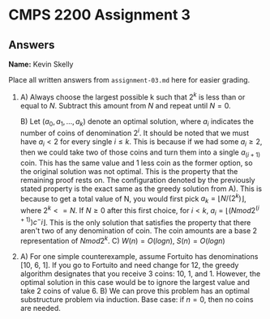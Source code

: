# CMPS 2200 Assignment 3
## Answers

**Name:** Kevin Skelly


Place all written answers from `assignment-03.md` here for easier grading.
1. A) Always choose the largest possible k such that $2^k$ is less than or equal to $N$. Subtract this amount from $N$ and repeat until $N = 0$.

   B) Let $(a_0, a_1, ... , a_k)$ denote an optimal solution, where $a_i$ indicates the number of coins of denomination $2^i$. It should be noted that we must have $a_i < 2$ for every single $i \leq k$. This is because if we had some $a_i \geq 2$, then we could take two of those coins and turn them into a single $a_(i+1)$ coin. This has the same value and 1 less coin as the former option, so the original solution was not optimal. This is the property that the remaining proof rests on.
  The configuration denoted by the previously stated property is the exact same as the greedy solution from A). This is because to get a total value of N, you would first pick $a_k = ⌊ N / (2^k) ⌋$, where $2^k <= N$. If $N \geq 0$ after this first choice, for $i < k$, $a_i = ⌊(Nmod2 ^(i+1))c^−i⌋$. This is the only solution that satisfies the property that there aren't two of any denomination of coin. The coin amounts are a base 2 representation of $Nmod2^k$.
   C) $W(n) = O(logn)$, $S(n) = O(logn)$
2. A) For one simple counterexample, assume Fortuito has denominations [10, 6, 1]. If you go to Fortuito and need change for 12, the greedy algorithm designates that you receive 3 coins: 10, 1, and 1. However, the optimal solution in this case would be to ignore the largest value and take 2 coins of value 6.
   B) We can prove this problem has an optimal substructure problem via induction. Base case: if $n=0$, then no coins are needed. 
      
    
